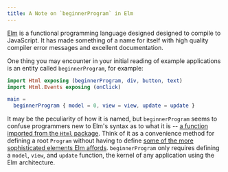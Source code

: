 ```yaml
---
title: A Note on `beginnerProgram` in Elm
---
```


[Elm](http://elm-lang.org) is a functional programming language designed
designed to compile to JavaScript. It has made something of a name for itself
with high quality compiler error messages and excellent documentation.

One thing you may encounter in your initial reading of example applications is
an entity called `beginnerProgram`, for example:

```elm
import Html exposing (beginnerProgram, div, button, text)
import Html.Events exposing (onClick)

main =
  beginnerProgram { model = 0, view = view, update = update }
```

It may be the peculiarity of how it is named, but `beginnerProgram` seems to confuse
programmers new to Elm's syntax as to what it is -- [a function imported from the `Html`
package](http://package.elm-lang.org/packages/elm-lang/html/latest/Html#beginnerProgram).
Think of it as a convenience method for defining a root `Program` without having
to define [some of the more sophisticated elements Elm affords](http://package.elm-lang.org/packages/elm-lang/html/latest/Html#program).
`beginnerProgram` only requires defining a `model`, `view`, and `update` function,
the kernel of any application using the Elm architecture.


